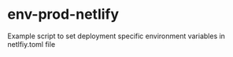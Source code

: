 # env-prod-netlify
Example script to set deployment specific environment variables in netlfiy.toml file
